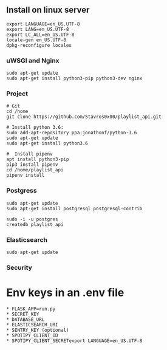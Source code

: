 ## Install on linux server

    export LANGUAGE=en_US.UTF-8
    export LANG=en_US.UTF-8
    export LC_ALL=en_US.UTF-8
    locale-gen en_US.UTF-8
    dpkg-reconfigure locales


### uWSGI and Nginx
    sudo apt-get update
    sudo apt-get install python3-pip python3-dev nginx



### Project
    # Git
    cd /home
    git clone https://github.com/Stavros0x00/playlist_api.git

    # Install python 3.6:
    sudo add-apt-repository ppa:jonathonf/python-3.6
    sudo apt-get update
    sudo apt-get install python3.6

    #  Install pipenv
    apt install python3-pip
    pip3 install pipenv
    cd /home/playlist_api
    pipenv install



### Postgress

    sudo apt-get update
    sudo apt-get install postgresql postgresql-contrib

    sudo -i -u postgres
    createdb playlist_api

### Elasticsearch

    sudo apt-get update


### Security



# Env keys in an .env file
    * FLASK_APP=run.py
    * SECRET_KEY
    * DATABASE_URL
    * ELASTICSEARCH_URI
    * SENTRY_KEY (optional)
    * SPOTIPY_CLIENT_ID
    * SPOTIPY_CLIENT_SECRETexport LANGUAGE=en_US.UTF-8